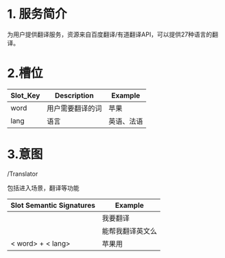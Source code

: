 # 1. 服务简介

为用户提供翻译服务，资源来自百度翻译\/有道翻译API，可以提供27种语言的翻译。

# 2.槽位

| **Slot\_Key** | **Description** | **Example** |
| --- | --- | --- |
| word | 用户需要翻译的词 | 苹果 |
| lang | 语言 | 英语、法语 |

# 3.意图

\/Translator

包括进入场景，翻译等功能

| **Slot Semantic Signatures** | **Example** |
| --- | --- |
|  | 我要翻译 |
|  | 能帮我翻译英文么 |
| &lt; word&gt; + &lt; lang&gt; | 苹果用 |

